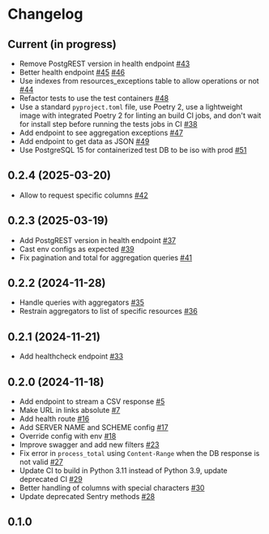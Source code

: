 # Changelog

## Current (in progress)

- Remove PostgREST version in health endpoint [#43](https://github.com/datagouv/api-tabular/pull/43)
- Better health endpoint [#45](https://github.com/datagouv/api-tabular/pull/45) [#46](https://github.com/datagouv/api-tabular/pull/46)
- Use indexes from resources_exceptions table to allow operations or not [#44](https://github.com/datagouv/api-tabular/pull/44)
- Refactor tests to use the test containers [#48](https://github.com/datagouv/api-tabular/pull/48)
- Use a standard `pyproject.toml` file, use Poetry 2, use a lightweight image with integrated Poetry 2 for linting an build CI jobs, and don't wait for install step before running the tests jobs in CI [#38](https://github.com/datagouv/api-tabular/pull/38)
- Add endpoint to see aggregation exceptions [#47](https://github.com/datagouv/api-tabular/pull/47)
- Add endpoint to get data as JSON [#49](https://github.com/datagouv/api-tabular/pull/49)
- Use PostgreSQL 15 for containerized test DB to be iso with prod [#51](https://github.com/datagouv/api-tabular/pull/51)

## 0.2.4 (2025-03-20)

- Allow to request specific columns [#42](https://github.com/datagouv/api-tabular/pull/42)

## 0.2.3 (2025-03-19)

- Add PostgREST version in health endpoint [#37](https://github.com/datagouv/api-tabular/pull/37)
- Cast env configs as expected [#39](https://github.com/datagouv/api-tabular/pull/39)
- Fix pagination and total for aggregation queries [#41](https://github.com/datagouv/api-tabular/pull/41)

## 0.2.2 (2024-11-28)

- Handle queries with aggregators [#35](https://github.com/datagouv/api-tabular/pull/35)
- Restrain aggregators to list of specific resources [#36](https://github.com/datagouv/api-tabular/pull/36)

## 0.2.1 (2024-11-21)

- Add healthcheck endpoint [#33](https://github.com/datagouv/api-tabular/pull/33)

## 0.2.0 (2024-11-18)

- Add endpoint to stream a CSV response [#5](https://github.com/etalab/api-tabular/pull/5)
- Make URL in links absolute [#7](https://github.com/etalab/api-tabular/pull/7)
- Add health route [#16](https://github.com/etalab/api-tabular/pull/16)
- Add SERVER NAME and SCHEME config [#17](https://github.com/etalab/api-tabular/pull/17)
- Override config with env [#18](https://github.com/etalab/api-tabular/pull/18)
- Improve swagger and add new filters [#23](https://github.com/datagouv/api-tabular/pull/23)
- Fix error in `process_total` using `Content-Range` when the DB response is not valid [#27](https://github.com/datagouv/api-tabular/pull/27)
- Update CI to build in Python 3.11 instead of Python 3.9, update deprecated CI [#29](https://github.com/datagouv/api-tabular/pull/29)
- Better handling of columns with special characters [#30](https://github.com/etalab/api-tabular/pull/30)
- Update deprecated Sentry methods [#28](https://github.com/datagouv/api-tabular/pull/28)

## 0.1.0

